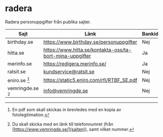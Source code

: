 # radera
Radera personuppgifter från publika sajter.

| Sajt              | Länk                                                        | Bankid  |
| -----------       | -----------                                                 | ------- |
| birthday.se       | https://www.birthday.se/personuppgifter                     | Nej     |
| hitta.se          | https://www.hitta.se/kontakta-oss/ta-bort-mina-uppgifter    | Ja      |
| merinfo.se        | https://redigera.merinfo.se/                                | Ja      |
| ratsit.se         | [kundservice@ratsit.se](mailto:kundservice@ratsit.se)       | Nej     |
| eniro.se [^1]     | https://static5.eniro.com/rfi/RTBF_SE.pdf                   | Nej     |
| vemringde.se [^2] | [info@vemringde.se](mailto:info@vemringde.se)               | Nej     |


[^1]: En pdf som skall skickas in brevledes med en kopia av fotolegitimation.
[^2]: Du skall skicka med en länk till telefonnumret (från [https://www.vemringde.se/](sajten)), samt vilket nummer.
